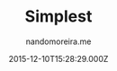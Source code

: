 ---
title: Simplest
github: https://github.com/nandomoreirame/simplest
demo: https://nandomoreira.me/simplest/
author: nandomoreira.me
ssg:
  - Jekyll
cms:
  - No Cms
date: 2015-12-10T15:28:29.000Z
description: 💎 Simple and beautiful Jekyll theme
stale: true
disabled: true
disabled_reason: demo url not found
---